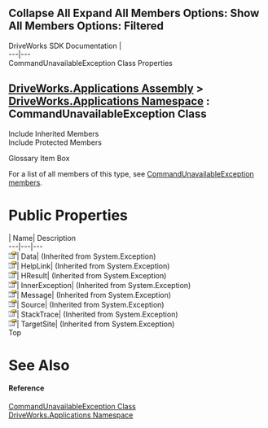 Collapse All Expand All Members Options: Show All  Members Options: Filtered   
---  
DriveWorks SDK Documentation  |   
---|---  
CommandUnavailableException Class Properties   
  
[DriveWorks.Applications Assembly](topic13.md) > [DriveWorks.Applications Namespace](topic16.md) : CommandUnavailableException Class  
---  
  
Include Inherited Members    
Include Protected Members    


Glossary Item Box

For a list of all members of this type, see [CommandUnavailableException members](topic720.md).

# Public Properties

| Name| Description  
---|---|---  
![Public Property](dotnetimages/publicProperty.gif)| Data|  (Inherited from System.Exception)  
![Public Property](dotnetimages/publicProperty.gif)| HelpLink|  (Inherited from System.Exception)  
![Public Property](dotnetimages/publicProperty.gif)| HResult|  (Inherited from System.Exception)  
![Public Property](dotnetimages/publicProperty.gif)| InnerException|  (Inherited from System.Exception)  
![Public Property](dotnetimages/publicProperty.gif)| Message|  (Inherited from System.Exception)  
![Public Property](dotnetimages/publicProperty.gif)| Source|  (Inherited from System.Exception)  
![Public Property](dotnetimages/publicProperty.gif)| StackTrace|  (Inherited from System.Exception)  
![Public Property](dotnetimages/publicProperty.gif)| TargetSite|  (Inherited from System.Exception)  
Top

# See Also

#### Reference

[CommandUnavailableException Class](topic719.md)   
[DriveWorks.Applications Namespace](topic16.md)


